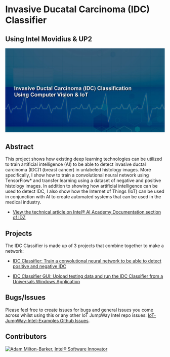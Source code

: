 # Invasive Ducatal Carcinoma (IDC) Classifier
## Using Intel Movidius & UP2

![Intel® Movidius](images/IDC-Classification.jpg)

## Abstract

This project shows how existing deep learning technologies can be utilized to train artificial intelligence (AI) to be able to detect invasive ductal carcinoma (IDC)1 (breast cancer) in unlabeled histology images. More specifically, I show how to train a convolutional neural network using TensorFlow* and transfer learning using a dataset of negative and positive histology images. In addition to showing how artificial intelligence can be used to detect IDC, I also show how the Internet of Things (IoT) can be used in conjunction with AI to create automated systems that can be used in the medical industry.

- [View the technical article on Intel® AI Academy Documentation section of IDZ](https://software.intel.com/en-us/articles/machine-learning-and-mammography "View the technical article on Intel® AI Academy Documentation section of IDZ")

## Projects

The IDC Classifier is made up of 3 projects that combine together to make a network:

- [IDC Classifier: Train a convolutional neural network to be able to detect positive and negative IDC](https://github.com/iotJumpway/IoT-JumpWay-Intel-Examples/tree/master/Intel-Movidius/IDC-Classification/IDC-Classifier "IDC Classifier: Train a covolutional neural network to be able to detect positive and negative IDC")

- [IDC Classifier GUI: Upload testing data and run the IDC Classifier from a Universals Windows Application](https://github.com/iotJumpway/IoT-JumpWay-Intel-Examples/tree/master/Intel-Movidius/IDC-Classification/IDC-Classifier-GUI "IDC Classifier GUI: Upload testing data and run the IDC Classifier from a Universals Windows Application")

## Bugs/Issues

Please feel free to create issues for bugs and general issues you come across whilst using this or any other IoT JumpWay Intel repo issues: [IoT-JumpWay-Intel-Examples Github Issues](https://github.com/iotJumpway/IoT-JumpWay-Intel-Examples/issues "IoT-JumpWay-Intel-Examples Github Issues"). 

## Contributors

[![Adam Milton-Barker, Intel® Software Innovator](../../../images/Intel-Software-Innovator.jpg)](https://github.com/AdamMiltonBarker)

